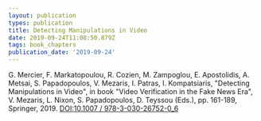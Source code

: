 ```yaml
---
layout: publication
types: publication
title: Detecting Manipulations in Video
date: 2019-09-24T11:08:50.879Z
tags: book_chapters
publication_date: '2019-09-24'
---
```

G. Mercier, F. Markatopoulou, R. Cozien, M. Zampoglou, E. Apostolidis, A. Metsai, S. Papadopoulos, V. Mezaris, I. Patras, I. Kompatsiaris, "Detecting Manipulations in Video", in book "Video Verification in the Fake News Era", V. Mezaris, L. Nixon, S. Papadopoulos, D. Teyssou (Eds.), pp. 161-189, Springer, 2019. [DOI:10.1007 / 978-3-030-26752-0_6](https://doi.org/10.1007/978-3-030-26752-0_6)
